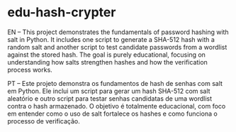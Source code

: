 # edu-hash-crypter
EN – This project demonstrates the fundamentals of password hashing with salt in Python. It includes one script to generate a SHA-512 hash with a random salt and another script to test candidate passwords from a wordlist against the stored hash. The goal is purely educational, focusing on understanding how salts strengthen hashes and how the verification process works.

PT – Este projeto demonstra os fundamentos de hash de senhas com salt em Python. Ele inclui um script para gerar um hash SHA-512 com salt aleatório e outro script para testar senhas candidatas de uma wordlist contra o hash armazenado. O objetivo é totalmente educacional, com foco em entender como o uso de salt fortalece os hashes e como funciona o processo de verificação.

